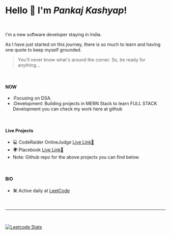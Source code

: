 # Hello :wave: I'm **_Pankaj Kashyap_**!

</br>

I'm a new software developer staying in India. </br>

As I have just started on this journey, there is so much to learn and having one quote to keep myself grounded. </br>

> You'll never know what's around the corner. So, be ready for anything...

</br>

#### NOW

- :Focusing on DSA.
- :Development: Building projects in MERN Stack to learn FULL STACK Development you can check my work here at github

</br>

#### Live Projects

- 💻 CodeRaider OnlineJudge [Live Link🔗](http://coderaider.in)
- 🌍 Placebook [Live Link🔗](http://placebook.co.in)
- Note: Github repo for the above projects you can find below.

</br>

#### BIO

- :hammer_and_wrench: Active daily at [LeetCode](https://leetcode.com/code__raider/)

</br>

---

</br>

[![Leetcode Stats](https://leetcard.jacoblin.cool/code__raider?ext=heatmap)](https://leetcode.com/code__raider)

</br>

